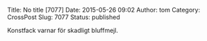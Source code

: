 Title: No title [7077]
Date: 2015-05-26 09:02
Author: tom
Category: CrossPost
Slug: 7077
Status: published

Konstfack varnar för skadligt bluffmejl.

